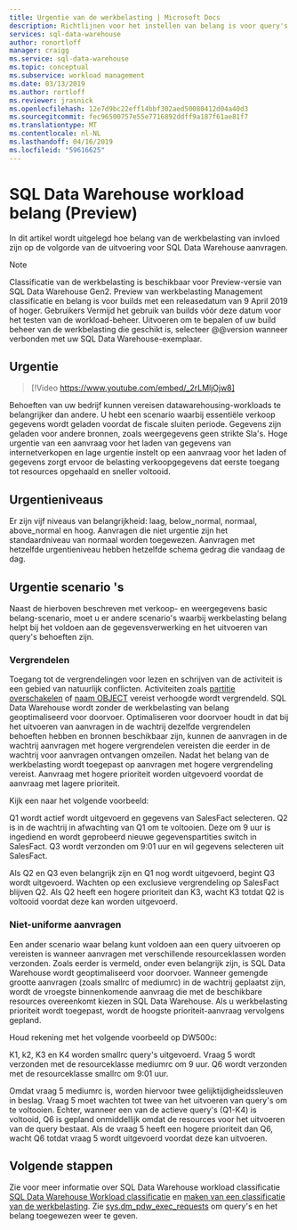 ```yaml
---
title: Urgentie van de werkbelasting | Microsoft Docs
description: Richtlijnen voor het instellen van belang is voor query's in Azure SQL Data Warehouse.
services: sql-data-warehouse
author: ronortloff
manager: craigg
ms.service: sql-data-warehouse
ms.topic: conceptual
ms.subservice: workload management
ms.date: 03/13/2019
ms.author: rortloff
ms.reviewer: jrasnick
ms.openlocfilehash: 12e7d9bc22eff14bbf302aed50080412d04a40d3
ms.sourcegitcommit: fec96500757e55e7716892ddff9a187f61ae81f7
ms.translationtype: MT
ms.contentlocale: nl-NL
ms.lasthandoff: 04/16/2019
ms.locfileid: "59616625"
---
```

# <a name="sql-data-warehouse-workload-importance-preview"></a>SQL Data Warehouse workload belang (Preview)

In dit artikel wordt uitgelegd hoe belang van de werkbelasting van invloed zijn op de volgorde van de uitvoering voor SQL Data Warehouse aanvragen.

> [!Note]
> Classificatie van de werkbelasting is beschikbaar voor Preview-versie van SQL Data Warehouse Gen2. Preview van werkbelasting Management classificatie en belang is voor builds met een releasedatum van 9 April 2019 of hoger.  Gebruikers Vermijd het gebruik van builds vóór deze datum voor het testen van de workload-beheer.  Uitvoeren om te bepalen of uw build beheer van de werkbelasting die geschikt is, selecteer @@version wanneer verbonden met uw SQL Data Warehouse-exemplaar.

## <a name="importance"></a>Urgentie

> [!Video https://www.youtube.com/embed/_2rLMljOjw8]

Behoeften van uw bedrijf kunnen vereisen datawarehousing-workloads te belangrijker dan andere.  U hebt een scenario waarbij essentiële verkoop gegevens wordt geladen voordat de fiscale sluiten periode.  Gegevens zijn geladen voor andere bronnen, zoals weergegevens geen strikte Sla's.   Hoge urgentie van een aanvraag voor het laden van gegevens van internetverkopen en lage urgentie instelt op een aanvraag voor het laden of gegevens zorgt ervoor de belasting verkoopgegevens dat eerste toegang tot resources opgehaald en sneller voltooid.

## <a name="importance-levels"></a>Urgentieniveaus

Er zijn vijf niveaus van belangrijkheid: laag, below_normal, normaal, above_normal en hoog.  Aanvragen die niet urgentie zijn het standaardniveau van normaal worden toegewezen.  Aanvragen met hetzelfde urgentieniveau hebben hetzelfde schema gedrag die vandaag de dag.

## <a name="importance-scenarios"></a>Urgentie scenario 's

Naast de hierboven beschreven met verkoop- en weergegevens basic belang-scenario, moet u er andere scenario's waarbij werkbelasting belang helpt bij het voldoen aan de gegevensverwerking en het uitvoeren van query's behoeften zijn.

### <a name="locking"></a>Vergrendelen

Toegang tot de vergrendelingen voor lezen en schrijven van de activiteit is een gebied van natuurlijk conflicten.  Activiteiten zoals [partitie overschakelen](/azure/sql-data-warehouse/sql-data-warehouse-tables-partition) of [naam OBJECT](/sql/t-sql/statements/rename-transact-sql) vereist verhoogde wordt vergrendeld.  SQL Data Warehouse wordt zonder de werkbelasting van belang geoptimaliseerd voor doorvoer.  Optimaliseren voor doorvoer houdt in dat bij het uitvoeren van aanvragen in de wachtrij dezelfde vergrendelen behoeften hebben en bronnen beschikbaar zijn, kunnen de aanvragen in de wachtrij aanvragen met hogere vergrendelen vereisten die eerder in de wachtrij voor aanvragen ontvangen omzeilen.  Nadat het belang van de werkbelasting wordt toegepast op aanvragen met hogere vergrendeling vereist. Aanvraag met hogere prioriteit worden uitgevoerd voordat de aanvraag met lagere prioriteit.

Kijk een naar het volgende voorbeeld:

Q1 wordt actief wordt uitgevoerd en gegevens van SalesFact selecteren.
Q2 is in de wachtrij in afwachting van Q1 om te voltooien.  Deze om 9 uur is ingediend en wordt geprobeerd nieuwe gegevenspartities switch in SalesFact.
Q3 wordt verzonden om 9:01 uur en wil gegevens selecteren uit SalesFact.

Als Q2 en Q3 even belangrijk zijn en Q1 nog wordt uitgevoerd, begint Q3 wordt uitgevoerd. Wachten op een exclusieve vergrendeling op SalesFact blijven Q2.  Als Q2 heeft een hogere prioriteit dan K3, wacht K3 totdat Q2 is voltooid voordat deze kan worden uitgevoerd.

### <a name="non-uniform-requests"></a>Niet-uniforme aanvragen

Een ander scenario waar belang kunt voldoen aan een query uitvoeren op vereisten is wanneer aanvragen met verschillende resourceklassen worden verzonden.  Zoals eerder is vermeld, onder even belangrijk zijn, is SQL Data Warehouse wordt geoptimaliseerd voor doorvoer.  Wanneer gemengde grootte aanvragen (zoals smallrc of mediumrc) in de wachtrij geplaatst zijn, wordt de vroegste binnenkomende aanvraag die met de beschikbare resources overeenkomt kiezen in SQL Data Warehouse.  Als u werkbelasting prioriteit wordt toegepast, wordt de hoogste prioriteit-aanvraag vervolgens gepland.
  
Houd rekening met het volgende voorbeeld op DW500c:

K1, k2, K3 en K4 worden smallrc query's uitgevoerd.
Vraag 5 wordt verzonden met de resourceklasse mediumrc om 9 uur.
Q6 wordt verzonden met de resourceklasse smallrc om 9:01 uur.

Omdat vraag 5 mediumrc is, worden hiervoor twee gelijktijdigheidssleuven in beslag.  Vraag 5 moet wachten tot twee van het uitvoeren van query's om te voltooien.  Echter, wanneer een van de actieve query's (Q1-K4) is voltooid, Q6 is gepland onmiddellijk omdat de resources voor het uitvoeren van de query bestaat.  Als de vraag 5 heeft een hogere prioriteit dan Q6, wacht Q6 totdat vraag 5 wordt uitgevoerd voordat deze kan uitvoeren.

## <a name="next-steps"></a>Volgende stappen

Zie voor meer informatie over SQL Data Warehouse workload classificatie [SQL Data Warehouse Workload classificatie](sql-data-warehouse-workload-classification.md) en [maken van een classificatie van de werkbelasting](quickstart-create-a-workload-classifier-tsql.md). Zie [sys.dm_pdw_exec_requests](/sql/relational-databases/system-dynamic-management-views/sys-dm-pdw-exec-requests-transact-sql) om query's en het belang toegewezen weer te geven.
